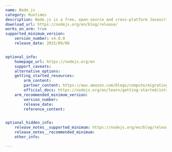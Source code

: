 ```yaml
---
name: Node.js
category: Runtimes
description: Node.js is a free, open-source and cross-platform Javascript runtime environment that allows developer to create servers, web apps, command line tools and scripts.
download_url: https://nodejs.org/en/blog/release/
works_on_arm: true
supported_minimum_version:
    version_number: v4.0.0
    release_date: 2015/09/08


optional_info:
    homepage_url: https://nodejs.org/en
    support_caveats:
    alternative_options:
    getting_started_resources:
        arm_content: 
        partner_content: https://aws.amazon.com/blogs/compute/migrating-aws-lambda-functions-to-arm-based-aws-graviton2-processors/
        official_docs: https://nodejs.org/en/learn/getting-started/introduction-to-nodejs
    arm_recommended_minimum_version:
        version_number:
        release_date:
        reference_content: 


optional_hidden_info:
    release_notes__supported_minimum: https://nodejs.org/en/blog/release/v4.0.0
    release_notes__recommended_minimum:
    other_info: 

---
```

